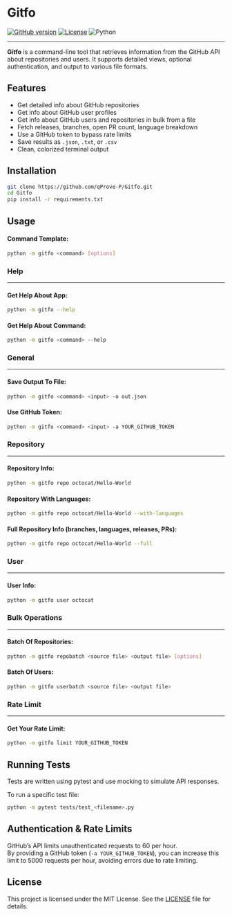 # Gitfo

[![GitHub version](https://img.shields.io/badge/version-0.2.0-green?logo=github&logoColor=white)](https://github.com/qProve-P/gitfo)
[![License](https://img.shields.io/badge/license-MIT-green)](https://github.com/qProve-P/gitfo/blob/main/LICENSE)
![Python](https://img.shields.io/badge/Python-3.10%2B-blue?logo=python&logoColor=white)


---

**Gitfo** is a command-line tool that retrieves information from the GitHub API about repositories and users. It supports detailed views, optional authentication, and output to various file formats.

## Features

- Get detailed info about GitHub repositories
- Get info about GitHub user profiles
- Get info about GitHub users and repositories in bulk from a file
- Fetch releases, branches, open PR count, language breakdown
- Use a GitHub token to bypass rate limits
- Save results as `.json`, `.txt`, or `.csv`
- Clean, colorized terminal output

## Installation
```bash
git clone https://github.com/qProve-P/Gitfo.git
cd Gitfo
pip install -r requirements.txt
```

## Usage

#### Command Template:
```bash
python -m gitfo <command> [options]
```

### Help
---

#### Get Help About App:
```bash
python -m gitfo --help
```

#### Get Help About Command:
```bash
python -m gitfo <command> --help
```

### General
---

#### Save Output To File:
```bash
python -m gitfo <command> <input> -o out.json
```

#### Use GitHub Token:
```bash
python -m gitfo <command> <input> -a YOUR_GITHUB_TOKEN
```

### Repository
---

#### Repository Info:
```bash
python -m gitfo repo octocat/Hello-World
```

#### Repository With Languages:
```bash
python -m gitfo repo octocat/Hello-World --with-languages
```

#### Full Repository Info (branches, languages, releases, PRs):
```bash
python -m gitfo repo octocat/Hello-World --full
```

### User
---

#### User Info:
```bash
python -m gitfo user octocat
```

### Bulk Operations
---

#### Batch Of Repositories:
```bash
python -m gitfo repobatch <source file> <output file> [options]
```

#### Batch Of Users:
```bash
python -m gitfo userbatch <source file> <output file>
```

### Rate Limit
---

#### Get Your Rate Limit:
```bash
python -m gitfo limit YOUR_GITHUB_TOKEN
```

## Running Tests

Tests are written using pytest and use mocking to simulate API responses.

To run a specific test file:
```bash
python -m pytest tests/test_<filename>.py
```

## Authentication & Rate Limits

GitHub’s API limits unauthenticated requests to 60 per hour.  
By providing a GitHub token (`-a YOUR_GITHUB_TOKEN`), you can increase this limit to 5000 requests per hour, avoiding errors due to rate limiting.

## License

This project is licensed under the MIT License. See the [LICENSE](https://github.com/qProve-P/gitfo/blob/main/LICENSE) file for details.
